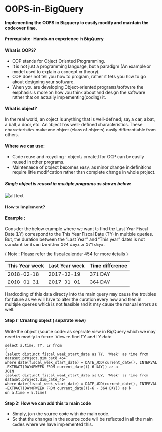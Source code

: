 # OOPS-in-BigQuery

#### Implementing the OOPS in Bigquery to easily modify and maintain the code over time.

#### Prerequisite : Hands-on experience in BigQuery

#### What is OOPS?

- OOP stands for Object Oriented Programming.
- It is not just a programming language, but a paradigm (An example or model used to explain a concept or theory).
- OOP does not tell you how to program, rather it tells you how to go about designing your software. 
- When you are developing Object-oriented programs/software the emphasis is more on how you think about and design the software   rather that on actually implementing(coding) it.

#### What is object?
In the real world, an object is anything that is well-defined; say a car, a bat, a ball, a door, etc. An object has well-    defined characteristics. These characteristics make one object (class of objects) easily differentiable from others.

#### Where we can use:
- Code reuse and recycling - objects created for OOP can be easily reused in other programs.
- Maintenance of project becomes easy, as minor change in definitions require little modification rather than complete change  in whole project.

##### Single object is reused in multiple programs as shown below:

![alt text](https://drive.google.com/uc?id=1JN8GF8sAeOMBe3snMXRbNLnhoSqIiWn4)
        
#### How to Implement?
#### Example :
Consider the below example where we want to find the Last Year Fiscal Date (LY) correspond to the This Year Fiscal Date (TY) in multiple queries. But, the duration between the “Last Year” and “This year” dates is not constant i.e it can be either 364 days or 371 days.

( Note : Please refer the fiscal calendar 454 for more details )

| This Year week | Last Year week |Time difference |
| ---------------| -------------- |----------------|
| 2018-02-18     | 2017-02-19     |  371 DAY       |
| 2018-01-31     | 2017-01-01     |  364 DAY       |

Hardcoding of this data directly into the main query may cause the troubles for future as we will have to alter the duration every now and then in multiple queries which is not feasible and it may cause the manual errors as well.

#### Step 1: Creating object ( separate view)
Write the object (source code) as separate view in BigQuery which we may need to modify in future.
View to find TY and LY date
```
select a.time, TY, LY from
(
(select distinct fiscal_week_start_date as TY, 'Week' as time from
dataset.project.dim_date_454`
where date(fiscal_week_start_date) = DATE_ADD(current_date(), INTERVAL -EXTRACT(DAYOFWEEK FROM current_date())-6 DAY)) as a
JOIN
(select distinct fiscal_week_start_date as LY, 'Week' as time from
dataset.project.dim_date_454`
where date(fiscal_week_start_date) = DATE_ADD(current_date(), INTERVAL -EXTRACT(DAYOFWEEK FROM current_date())-6 - 364 DAY)) as b
on a.time = b.time)
```
#### Step 2: How we can add this to main code
- Simply, join the source code with the main code.
- So that the changes in the source code will be reflected in all the main codes where we have implemented this.
